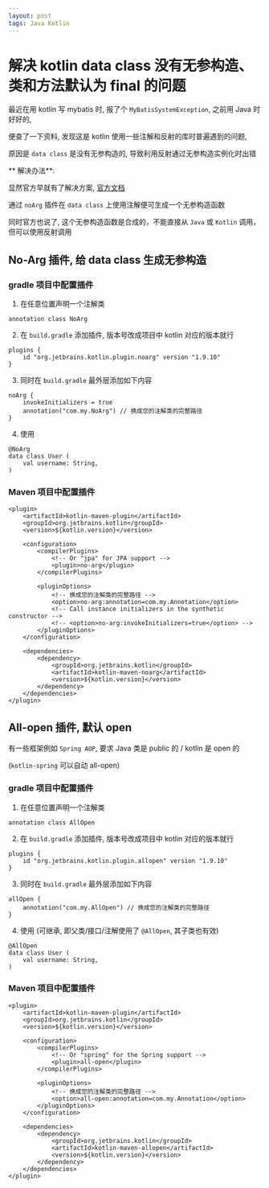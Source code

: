 ```yaml
---
layout: post
tags: Java Kotlin
---
```


# 解决 kotlin data class 没有无参构造、类和方法默认为 final 的问题

最近在用 kotlin 写 mybatis 时, 报了个 `MyBatisSystemException`, 之前用 Java 时好好的, 

便查了一下资料, 发现这是 kotlin 使用一些注解和反射的库时普遍遇到的问题, 

原因是 `data class` 是没有无参构造的, 导致利用反射通过无参构造实例化时出错

** 解决办法**: 
 
显然官方早就有了解决方案, [官方文档](https://kotlinlang.org/docs/no-arg-plugin.html)

通过 `noArg` 插件在 `data class` 上使用注解便可生成一个无参构造函数

同时官方也说了, 这个无参构造函数是合成的，不能直接从 `Java` 或 `Kotlin` 调用，但可以使用反射调用

## No-Arg 插件, 给 data class 生成无参构造

### gradle 项目中配置插件
   
1. 在任意位置声明一个注解类
```
annotation class NoArg
```

2. 在 `build.gradle` 添加插件, 版本号改成项目中 kotlin 对应的版本就行
```
plugins {
    id "org.jetbrains.kotlin.plugin.noarg" version "1.9.10"
}
```

3. 同时在 `build.gradle` 最外层添加如下内容
```
noArg {
    invokeInitializers = true
    annotation("com.my.NoArg") // 换成您的注解类的完整路径
}
```

4. 使用
```
@NoArg
data class User (
    val username: String,
)
```

### Maven 项目中配置插件

```
<plugin>
    <artifactId>kotlin-maven-plugin</artifactId>
    <groupId>org.jetbrains.kotlin</groupId>
    <version>${kotlin.version}</version>

    <configuration>
        <compilerPlugins>
            <!-- Or "jpa" for JPA support -->
            <plugin>no-arg</plugin>
        </compilerPlugins>

        <pluginOptions>
            <!-- 换成您的注解类的完整路径 -->
            <option>no-arg:annotation=com.my.Annotation</option>
            <!-- Call instance initializers in the synthetic constructor -->
            <!-- <option>no-arg:invokeInitializers=true</option> -->
        </pluginOptions>
    </configuration>

    <dependencies>
        <dependency>
            <groupId>org.jetbrains.kotlin</groupId>
            <artifactId>kotlin-maven-noarg</artifactId>
            <version>${kotlin.version}</version>
        </dependency>
    </dependencies>
</plugin>
```

## All-open 插件, 默认 open

有一些框架例如 `Spring AOP`, 要求 Java 类是 public 的 / kotlin 是 open 的 

(`kotlin-spring` 可以自动 all-open)

### gradle 项目中配置插件

1. 在任意位置声明一个注解类
```
annotation class AllOpen
```

2. 在 `build.gradle` 添加插件, 版本号改成项目中 kotlin 对应的版本就行
```
plugins {
    id "org.jetbrains.kotlin.plugin.allopen" version "1.9.10"
}
```

3. 同时在 `build.gradle` 最外层添加如下内容
```
allOpen {
    annotation("com.my.AllOpen") // 换成您的注解类的完整路径
}
```

4. 使用 (可继承, 即父类/接口/注解使用了 `@AllOpen`, 其子类也有效)
```
@AllOpen
data class User (
    val username: String,
)
```

### Maven 项目中配置插件

```
<plugin>
    <artifactId>kotlin-maven-plugin</artifactId>
    <groupId>org.jetbrains.kotlin</groupId>
    <version>${kotlin.version}</version>

    <configuration>
        <compilerPlugins>
            <!-- Or "spring" for the Spring support -->
            <plugin>all-open</plugin>
        </compilerPlugins>

        <pluginOptions>
            <!-- 换成您的注解类的完整路径 -->
            <option>all-open:annotation=com.my.Annotation</option>
        </pluginOptions>
    </configuration>

    <dependencies>
        <dependency>
            <groupId>org.jetbrains.kotlin</groupId>
            <artifactId>kotlin-maven-allopen</artifactId>
            <version>${kotlin.version}</version>
        </dependency>
    </dependencies>
</plugin>
```
